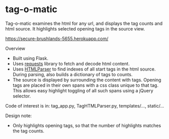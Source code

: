 # tag-o-matic
Tag-o-matic examines the html for any url, and displays the tag counts and html source. It highlights selected opening tags in the source view. 

https://secure-brushlands-5655.herokuapp.com/

Overview
- Built using Flask. 
- Uses [requests](https://requests.readthedocs.org/en/v1.1.0/api/index.html) library to fetch and decode html content. 
- Uses [HTMLParser](https://docs.python.org/2/library/htmlparser.html) to find indexes of all start tags in the html source. During parsing, also builds a dictionary of tags to counts.
- The source is displayed by surrounding the content with <span> tags. Opening tags are placed in their own spans with a css class unique to that tag. This allows easy highlight toggling of all such spans using a jQuery selector.


Code of interest is in: tag_app.py, TagHTMLParser.py, templates/..., static/...

Design note:
- Only highlights opening tags, so that the number of highlights matches the tag counts.
